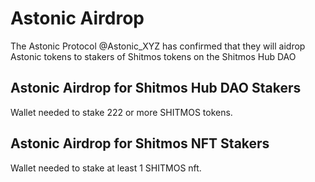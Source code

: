 # Astonic Airdrop
The Astonic Protocol @Astonic_XYZ has confirmed that they will aidrop Astonic tokens to stakers of Shitmos tokens on the Shitmos Hub DAO

## Astonic Airdrop for Shitmos Hub DAO Stakers
Wallet needed to stake 222 or more SHITMOS tokens.


## Astonic Airdrop for Shitmos NFT Stakers
Wallet needed to stake at least 1 SHITMOS nft.